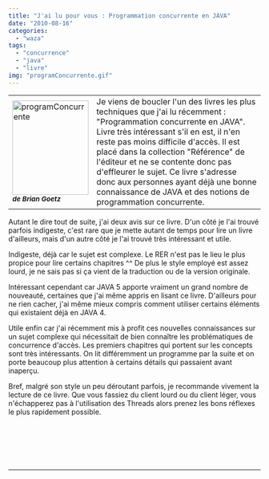 ```yaml
---
title: "J'ai lu pour vous : Programmation concurrente en JAVA"
date: "2010-08-16"
categories: 
  - "waza"
tags: 
  - "concurrence"
  - "java"
  - "livre"
img: "programConcurrente.gif"
---
```


<table border="0"><tbody><tr><td><img src="/images/programConcurrente.gif" alt="programConcurrente" width="152" height="188"><div></div><em><strong><span style="font-size:10pt;">de Brian Goetz</span></strong></em></td><td>Je viens de boucler l'un des livres les plus techniques que j'ai lu récemment : "Programmation concurrente en JAVA".<div></div>Livre très intéressant s'il en est, il n'en reste pas moins difficile d'accès. Il est placé dans la collection "Référence" de l'éditeur et ne se contente donc pas d'effleurer le sujet. Ce livre s'adresse donc aux personnes ayant déjà une bonne connaissance de JAVA et des notions de programmation concurrente.</td></tr></tbody></table>

Autant le dire tout de suite, j'ai deux avis sur ce livre. D'un côté je l'ai trouvé parfois indigeste, c'est rare que je mette autant de temps pour lire un livre d'ailleurs, mais d'un autre côté je l'ai trouvé très intéressant et utile.

Indigeste, déjà car le sujet est complexe. Le RER n'est pas le lieu le plus propice pour lire certains chapitres ^^ De plus le style employé est assez lourd, je ne sais pas si ça vient de la traduction ou de la version originale.

Intéressant cependant car JAVA 5 apporte vraiment un grand nombre de nouveauté, certaines que j'ai même appris en lisant ce livre. D'ailleurs pour ne rien cacher, j'ai même mieux compris comment utiliser certains éléments qui existaient déjà en JAVA 4.

Utile enfin car j'ai récemment mis à profit ces nouvelles connaissances sur un sujet complexe qui nécessitait de bien connaître les problématiques de concurrence d'accès. Les premiers chapitres qui portent sur les concepts sont très intéressants. On lit différemment un programme par la suite et on porte beaucoup plus attention à certains détails qui passaient avant inaperçu.

Bref, malgré son style un peu déroutant parfois, je recommande vivement la lecture de ce livre. Que vous fassiez du client lourd ou du client léger, vous n'échapperez pas à l'utilisation des Threads alors prenez les bons réflexes le plus rapidement possible.

 

 

 

* * *
